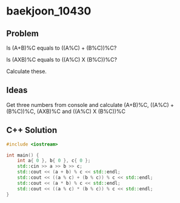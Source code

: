 # baekjoon_10430

## Problem

Is (A+B)%C equals to ((A%C) + (B%C))%C?

Is (AXB)%C equals to ((A%C) X (B%C))%C?

Calculate these.

## Ideas  

Get three numbers from console and calculate (A+B)%C, ((A%C) + (B%C))%C, (AXB)%C and ((A%C) X (B%C))%C

## C++ Solution

```c++
#include <iostream>

int main() {
    int a{ 0 }, b{ 0 }, c{ 0 };
    std::cin >> a >> b >> c;
    std::cout << (a + b) % c << std::endl;
    std::cout << ((a % c) + (b % c)) % c << std::endl;
    std::cout << (a * b) % c << std::endl;
    std::cout << ((a % c) * (b % c)) % c << std::endl;
}
```
